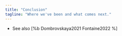 ```yaml
---
title: "Conclusion"
tagline: "Where we've been and what comes next."
---
```


-   See also [%b Dombrovskaya2021 Fontaine2022 %]
